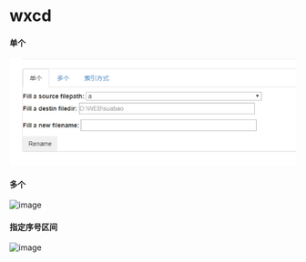 # wxcd

####  单个
![image](https://github.com/cnniit/wxcd/blob/master/dinglern.png)
####  多个
![image](https://s2.ax1x.com/2019/12/21/QjKUVs.png)
####  指定序号区间
![image](https://s2.ax1x.com/2019/12/21/QjK0P0.png)
